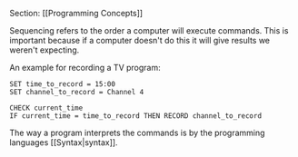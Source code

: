 Section: [[Programming Concepts]]

Sequencing refers to the order a computer will execute commands. This is important because if a computer doesn't do this it will give results we weren't expecting.

An example for recording a TV program:
```
SET time_to_record = 15:00
SET channel_to_record = Channel 4

CHECK current_time
IF current_time = time_to_record THEN RECORD channel_to_record
```

The way a program interprets the commands is by the programming languages [[Syntax|syntax]].
